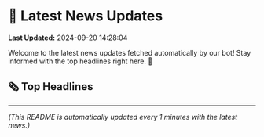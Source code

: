 # 📰 Latest News Updates
**Last Updated:** 2024-09-20 14:28:04

Welcome to the latest news updates fetched automatically by our bot! Stay informed with the top headlines right here. 🚀

## 🗞️ Top Headlines

---
*(This README is automatically updated every 1 minutes with the latest news.)*
